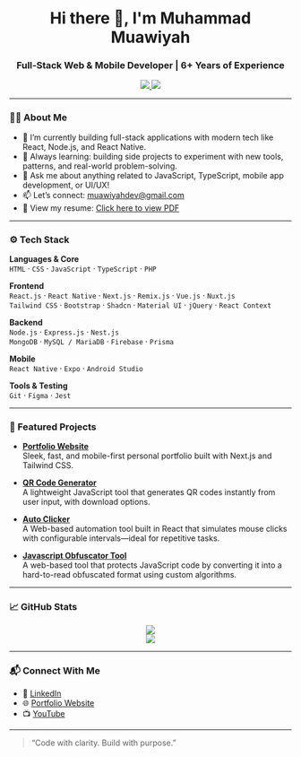 <h1 align="center">Hi there 👋, I'm Muhammad Muawiyah</h1>
<h3 align="center">Full‑Stack Web & Mobile Developer | 6+ Years of Experience</h3>

<p align="center">
  <a href="https://www.linkedin.com/in/muawiyahdev/" target="_blank">
    <img src="https://img.shields.io/badge/LinkedIn-MuawiyahDev-blue?style=flat-square&logo=linkedin" />
  </a>
  <a href="https://www.youtube.com/@BraveCoder" target="_blank">
    <img src="https://img.shields.io/badge/YouTube-MuawiyahDev-red?style=flat-square&logo=youtube" />
  </a>
</p>

---

### 🧑‍💻 About Me

- 🔭 I’m currently building full-stack applications with modern tech like React, Node.js, and React Native.
- 🌱 Always learning: building side projects to experiment with new tools, patterns, and real-world problem-solving.
- 💬 Ask me about anything related to JavaScript, TypeScript, mobile app development, or UI/UX!
- 📫 Let’s connect: [muawiyahdev@gmail.com](mailto:muawiyahdev@gmail.com)
- 📄 View my resume: [Click here to view PDF](https://muawiyah.dev/resume.pdf)

---

### ⚙️ Tech Stack

**Languages & Core**  
`HTML` · `CSS` · `JavaScript` · `TypeScript` · `PHP`

**Frontend**  
`React.js` · `React Native` · `Next.js` · `Remix.js` · `Vue.js` · `Nuxt.js`  
`Tailwind CSS` · `Bootstrap` · `Shadcn` · `Material UI` · `jQuery` · `React Context`

**Backend**  
`Node.js` · `Express.js` · `Nest.js`  
`MongoDB` · `MySQL / MariaDB` · `Firebase` · `Prisma`

**Mobile**  
`React Native` · `Expo` · `Android Studio`

**Tools & Testing**  
`Git` · `Figma` · `Jest`

---

### 🚀 Featured Projects

- **[Portfolio Website](https://muawiyah.dev)**  
  Sleek, fast, and mobile-first personal portfolio built with Next.js and Tailwind CSS.

- **[QR Code Generator](https://github.com/MuawiyahDev/javascript-qr-code-generator)**  
  A lightweight JavaScript tool that generates QR codes instantly from user input, with download options.

- **[Auto Clicker](https://github.com/MuawiyahDev/auto-clicker)**  
  A Web-based automation tool built in React that simulates mouse clicks with configurable intervals—ideal for repetitive tasks.

- **[Javascript Obfuscator Tool](https://github.com/MuawiyahDev/javascript-obfuscator)**  
  A web-based tool that protects JavaScript code by converting it into a hard-to-read obfuscated format using custom algorithms.

---

### 📈 GitHub Stats

<p align="center">
  <img src="https://github-readme-stats.vercel.app/api?username=MuawiyahDev&show_icons=true&theme=tokyonight" />
  <br />
  <img src="https://github-readme-stats.vercel.app/api/top-langs/?username=MuawiyahDev&layout=compact&theme=tokyonight" />
</p>

---

### 📬 Connect With Me

- 💼 [LinkedIn](https://www.linkedin.com/in/muawiyahdev/)
- 🌐 [Portfolio Website](https://muawiyah.dev)
- 📺 [YouTube](https://www.youtube.com/@MuawiyahDev)

---

> “Code with clarity. Build with purpose.”

